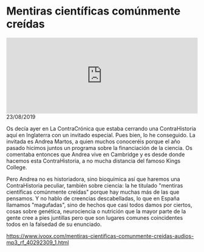# Mentiras científicas comúnmente creídas
<iframe id='audio_88903085' frameborder='0' allowfullscreen='' scrolling='no' height='200' style='width:100%;' src='https://www.ivoox.com/player_ej_40292309_6_1.html' loading='lazy'></iframe>23/08/2019

Os decía ayer en La ContraCrónica que estaba cerrando una ContraHistoria aquí en Inglaterra con un invitado especial. Pues bien, lo he conseguido. La invitada es Andrea Martos, a quien muchos conoceréis porque el año pasado hicimos juntos un programa sobre la financiación de la ciencia. Os comentaba entonces que Andrea vive en Cambridge y es desde donde hacemos esta ContraHistoria, a no mucha distancia del famoso Kings College. 

 Pero Andrea no es historiadora, sino bioquímica así que haremos una ContraHistoria peculiar, también sobre ciencia: la he titulado "mentiras científicas comúnmente creídas" porque hay muchas más de las que pensamos. Y no hablo de creencias descabelladas, lo que en España llamamos "magufadas", sino de hechos que casi todos damos por ciertos, cosas sobre genética, neurociencia o nutrición que la mayor parte de la gente cree a pies juntillas pero que son lugares comunes coincidentes todos en la falsedad de su enunciado.  

 

https://www.ivoox.com/mentiras-cientificas-comunmente-creidas-audios-mp3_rf_40292309_1.html
